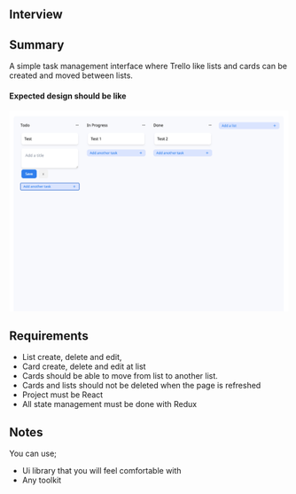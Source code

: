 ## Interview

## Summary

A simple task management interface where Trello like lists and cards can be created and moved between lists.

#### Expected design should be like
![Expected Design](./knowladge/Template.png)



## Requirements

- List create, delete and edit,
- Card create, delete and edit at list
- Cards should be able to move from list to another list.
- Cards and lists should not be deleted when the page is refreshed
- Project must be React 
- All state management must be done with Redux

## Notes

You can use; 
- Ui library that you will feel comfortable with
- Any toolkit
